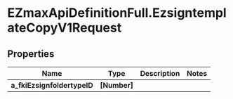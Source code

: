 # EZmaxApiDefinitionFull.EzsigntemplateCopyV1Request

## Properties

Name | Type | Description | Notes
------------ | ------------- | ------------- | -------------
**a_fkiEzsignfoldertypeID** | **[Number]** |  | 


